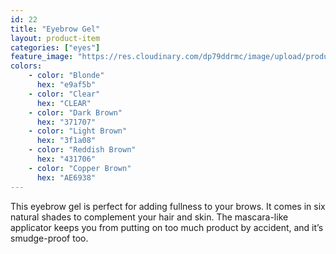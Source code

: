```yaml
---
id: 22
title: "Eyebrow Gel"
layout: product-item
categories: ["eyes"]
feature_image: "https://res.cloudinary.com/dp79ddrmc/image/upload/products/eyebrowGel.jpg"
colors:
    - color: "Blonde"
      hex: "e9af5b"
    - color: "Clear"
      hex: "CLEAR"
    - color: "Dark Brown"
      hex: "371707"
    - color: "Light Brown"
      hex: "3f1a08"
    - color: "Reddish Brown"
      hex: "431706"
    - color: "Copper Brown"
      hex: "AE6938"
---
```

This eyebrow gel is perfect for adding fullness to your brows. It comes in six natural shades to complement your hair and skin. The mascara-like applicator keeps you from putting on too much product by accident, and it’s smudge-proof too.
